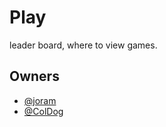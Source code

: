 Play
====

leader board, where to view games.

## Owners

- [@joram](https://github.com/joram)
- [@ColDog](https://github.com/ColDog)
